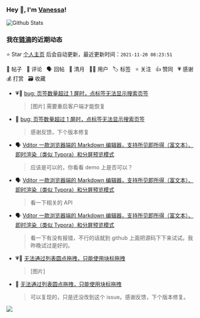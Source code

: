 ### Hey 👋, I'm [Vanessa](http://vanessa.b3log.org/)!

![Github Stats](https://github-readme-stats.vercel.app/api?username=Vanessa219&show_icons=true)

<!--events start -->

### 我在[链滴](https://ld246.com)的近期动态

⭐️ Star [个人主页](https://github.com/Vanessa219/Vanessa219) 后会自动更新，最近更新时间：`2021-11-20 08:23:51`

📝 帖子 &nbsp; 💬 评论 &nbsp; 🗣 回帖 &nbsp; 🌙 清月 &nbsp; 👨‍💻 用户 &nbsp; 🏷️ 标签 &nbsp; ⭐️ 关注 &nbsp; 👍 赞同 &nbsp; 💗 感谢 &nbsp; 💰 打赏 &nbsp; 🗃 收藏

* 💗📝 [bug: 页签数量超过 1 屏时，点标签无法显示搜索页签](https://ld246.com/article/1637309986660)

  > [图片] 需要重启客户端才能恢复
* 💬 [bug: 页签数量超过 1 屏时，点标签无法显示搜索页签](https://ld246.com/article/1637309986660/comment/1637325471284#comments)

  > 感谢反馈，下个版本修复
* 🗣 [Vditor 一款浏览器端的 Markdown 编辑器，支持所见即所得（富文本）、即时渲染（类似 Typora）和分屏预览模式](https://ld246.com/article/1549638745630/comment/1637304288732#comments)

  > 应该是可以的，你看看 demo 上是否可以？
* 🗣 [Vditor 一款浏览器端的 Markdown 编辑器，支持所见即所得（富文本）、即时渲染（类似 Typora）和分屏预览模式](https://ld246.com/article/1549638745630/comment/1637303846703#comments)

  > 看一下相关的 API
* 🗣 [Vditor 一款浏览器端的 Markdown 编辑器，支持所见即所得（富文本）、即时渲染（类似 Typora）和分屏预览模式](https://ld246.com/article/1549638745630/comment/1637303619762#comments)

  > 看一下有没有报错，不行的话就到 github 上面把源码下下来试试。我昨晚试过是好的。
* 💗📝 [无法通过列表圆点拖拽，只能使用块标拖拽](https://ld246.com/article/1637211093906)

  > [图片]
* 💬 [无法通过列表圆点拖拽，只能使用块标拖拽](https://ld246.com/article/1637211093906/comment/1637310921999#comments)

  > 可以复现的，只是还没改到这个 issue。感谢反馈，下个版本修复。


<!--events end -->

<a title="Hits" target="_blank" href="https://github.com/Vanessa219/Vanessa219"><img src="https://hits.b3log.org/Vanessa219/Vanessa219.svg"></a>
